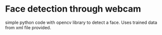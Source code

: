 # Face detection through webcam

simple python code with opencv library to detect a face. Uses trained data from xml file provided.

